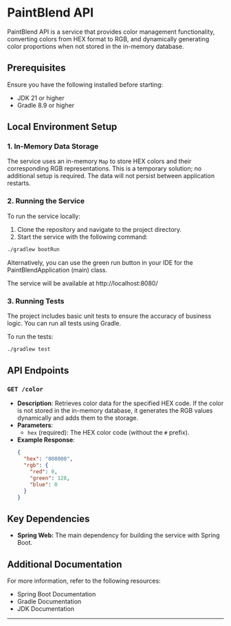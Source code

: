 # PaintBlend API

PaintBlend API is a service that provides color management functionality, converting colors from HEX format to RGB, and dynamically generating color proportions when not stored in the in-memory database.

## Prerequisites

Ensure you have the following installed before starting:

- JDK 21 or higher
- Gradle 8.9 or higher

## Local Environment Setup

### 1. In-Memory Data Storage

The service uses an in-memory `Map` to store HEX colors and their corresponding RGB representations. This is a temporary solution; no additional setup is required. The data will not persist between application restarts.

### 2. Running the Service

To run the service locally:

1. Clone the repository and navigate to the project directory.
2. Start the service with the following command:

```bash
./gradlew bootRun
```

Alternatively, you can use the green run button in your IDE for the PaintBlendApplication (main) class.

The service will be available at http://localhost:8080/

### 3. Running Tests

The project includes basic unit tests to ensure the accuracy of business logic. You can run all tests using Gradle.

To run the tests:

```bash
./gradlew test
```

## API Endpoints

### `GET /color`

- **Description**: Retrieves color data for the specified HEX code. If the color is not stored in the in-memory database, it generates the RGB values dynamically and adds them to the storage.
- **Parameters**:
    - `hex` (required): The HEX color code (without the `#` prefix).
- **Example Response**:
  ```json
  {
    "hex": "008000",
    "rgb": {
      "red": 0,
      "green": 128,
      "blue": 0
    }
  }

## Key Dependencies

- **Spring Web:** The main dependency for building the service with Spring Boot.

## Additional Documentation

For more information, refer to the following resources:

- Spring Boot Documentation
- Gradle Documentation
- JDK Documentation

---